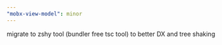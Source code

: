 ```yaml
---
"mobx-view-model": minor
---
```


migrate to zshy tool (bundler free tsc tool) to better DX and tree shaking
